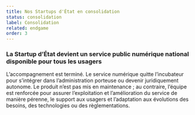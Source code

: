 ```yaml
---
title: Nos Startups d'État en consolidation
status: consolidation
label: Consolidation
related: endgame
order: 3
---
```

### La Startup d’État devient un service public numérique national disponible pour tous les usagers

L’accompagnement est terminé. Le service numérique quitte l’incubateur pour s’intégrer dans l’administration porteuse ou devenir juridiquement autonome. Le produit n’est pas mis en maintenance ; au contraire, l’équipe est renforcée pour assurer l’exploitation et l’amélioration du service de manière pérenne, le support aux usagers et l’adaptation aux évolutions des besoins, des technologies ou des règlementations.
